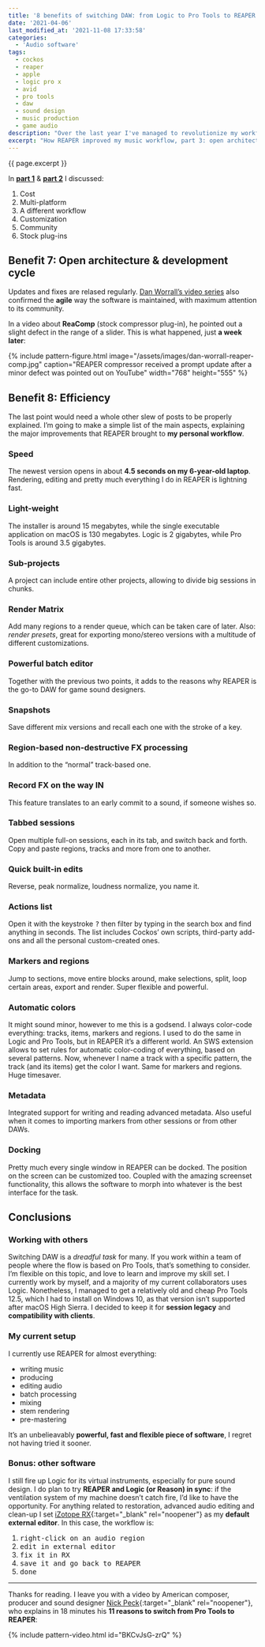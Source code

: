 ```yaml
---
title: '8 benefits of switching DAW: from Logic to Pro Tools to REAPER (Part 3)'
date: '2021-04-06'
last_modified_at: '2021-11-08 17:33:58'
categories:
  - 'Audio software'
tags:
  - cockos
  - reaper
  - apple
  - logic pro x
  - avid
  - pro tools
  - daw
  - sound design 
  - music production
  - game audio
description: "Over the last year I've managed to revolutionize my workflow, twice. Here's part 3 of my account of how I migrated DAW, from Logic to Pro Tools, and finally to REAPER."
excerpt: "How REAPER improved my music workflow, part 3: open architecture, development cycle, efficiency."
---
```

<p class="lead">{{ page.excerpt }}</p>

In [**part 1**](/blog/daw-from-logic-to-pro-tools-to-reaper-part-1/) & [**part 2**](/blog/daw-from-logic-to-pro-tools-to-reaper-part-2/) I discussed:

1.  Cost
2.  Multi-platform
3.  A different workflow
4.  Customization
5.  Community
6.  Stock plug-ins

## Benefit 7: Open architecture & development cycle

Updates and fixes are relased regularly. [Dan Worrall’s video series](https://youtu.be/3OoVnTO3AB4) also confirmed the **agile** way the software is maintained, with maximum attention to its community.

In a video about **ReaComp** (stock compressor plug-in), he pointed out a slight defect in the range of a slider. This is what happened, just **a week later**:

{% include pattern-figure.html image="/assets/images/dan-worrall-reaper-comp.jpg" caption="REAPER compressor received a prompt update after a minor defect was pointed out on YouTube" width="768" height="555" %}

## Benefit 8: Efficiency

The last point would need a whole other slew of posts to be properly explained. I’m going to make a simple list of the main aspects, explaining the major improvements that REAPER brought to **my personal workflow**.

### Speed

The newest version opens in about **4.5 seconds on my 6-year-old laptop**. Rendering, editing and pretty much everything I do in REAPER is lightning fast.

### Light-weight

The installer is around 15 megabytes, while the single executable application on macOS is 130 megabytes. Logic is 2 gigabytes, while Pro Tools is around 3.5 gigabytes.

### Sub-projects

A project can include entire other projects, allowing to divide big sessions in chunks.

### Render Matrix

Add many regions to a render queue, which can be taken care of later. Also: _render presets_, great for exporting mono/stereo versions with a multitude of different customizations.

### Powerful batch editor

Together with the previous two points, it adds to the reasons why REAPER is the go-to DAW for game sound designers.

### Snapshots

Save different mix versions and recall each one with the stroke of a key.

### Region-based non-destructive FX processing

In addition to the “normal” track-based one.

### Record FX on the way IN

This feature translates to an early commit to a sound, if someone wishes so.

### Tabbed sessions

Open multiple full-on sessions, each in its tab, and switch back and forth. Copy and paste regions, tracks and more from one to another.

### Quick built-in edits

Reverse, peak normalize, loudness normalize, you name it.

### Actions list

Open it with the keystroke <kbd>?</kbd> then filter by typing in the search box and find anything in seconds. The list includes Cockos’ own scripts, third-party add-ons and all the personal custom-created ones.

### Markers and regions

Jump to sections, move entire blocks around, make selections, split, loop certain areas, export and render. Super flexible and powerful.

### Automatic colors

It might sound minor, however to me this is a godsend. I always color-code everything: tracks, items, markers and regions. I used to do the same in Logic and Pro Tools, but in REAPER it’s a different world. An SWS extension allows to set rules for automatic color-coding of everything, based on several patterns. Now, whenever I name a track with a specific pattern, the track (and its items) get the color I want. Same for markers and regions. Huge timesaver.

### Metadata

Integrated support for writing and reading advanced metadata. Also useful when it comes to importing markers from other sessions or from other DAWs.

### Docking

Pretty much every single window in REAPER can be docked. The position on the screen can be customized too. Coupled with the amazing screenset functionality, this allows the software to morph into whatever is the best interface for the task.

## Conclusions

### Working with others

Switching DAW is a _dreadful task_ for many. If you work within a team of people where the flow is based on Pro Tools, that’s something to consider. I’m flexible on this topic, and love to learn and improve my skill set. I currently work by myself, and a majority of my current collaborators uses Logic. Nonetheless, I managed to get a relatively old and cheap Pro Tools 12.5, which I had to install on Windows 10, as that version isn’t supported after macOS High Sierra. I decided to keep it for **session legacy** and **compatibility with clients**.

### My current setup

I currently use REAPER for almost everything:

- writing music
- producing
- editing audio
- batch processing
- mixing
- stem rendering
- pre-mastering

It’s an unbelieavably **powerful, fast and flexible piece of software**, I regret not having tried it sooner.

### Bonus: other software

I still fire up Logic for its virtual instruments, especially for pure sound design. I do plan to try **REAPER and Logic (or Reason) in sync**: if the ventilation system of my machine doesn’t catch fire, I’d like to have the opportunity. For anything related to restoration, advanced audio editing and clean-up I set [iZotope RX](https://www.izotope.com/en/products/rx.html){:target="_blank" rel="noopener"} as my **default external editor**. In this case, the workflow is:

1. <kbd>right-click on an audio region</kbd>
2. <kbd>edit in external editor</kbd>
3. <kbd>fix it in RX</kbd>
4. <kbd>save it and go back to REAPER</kbd>
5. <kbd>done</kbd>

---

Thanks for reading. I leave you with a video by American composer, producer and sound designer [Nick Peck](https://nicolaspeck.com/){:target="_blank" rel="noopener"}, who explains in 18 minutes his **11 reasons to switch from Pro Tools to REAPER**:

{% include pattern-video.html id="BKCvJsG-zrQ" %}